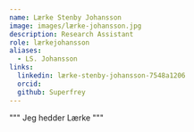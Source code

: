 ```yaml
---
name: Lærke Stenby Johansson
image: images/lærke-johansson.jpg
description: Research Assistant
role: lærkejohansson
aliases:
  - LS. Johansson
links:
  linkedin: lærke-stenby-johansson-7548a1206
  orcid: 
  github: Superfrey
---
```


""" Jeg hedder Lærke """
